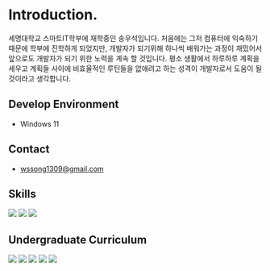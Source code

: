 # **Introduction.**
세명대학교 스마트IT학부에 재학중인 송우석입니다. 처음에는 그저 컴퓨터에 익숙하기 때문에 학부에 진학하게 되었지만, 개발자가 되기위해 하나씩 배워가는 과정이 재밌어서 앞으로도 개발자가 되기 위한 노력을 계속 할 것입니다. 평소 생활에서 하루하루 계획을 세우고 계획들 사이에 비효율적인 루틴들을 없애려고 하는 성격이 개발자로서 도움이 될 것이라고 생각합니다.
## **Develop Environment**
- Windows 11
## **Contact**
- wssong1309@gmail.com
## **Skills**
<img src="https://img.shields.io/badge/javascript-F7DF1E?style=for-the-badge&logo=JavaScript&logoColor=white"> <img src="https://img.shields.io/badge/html5-E34F26?style=for-the-badge&logo=HTML5&logoColor=white"> <img src="https://img.shields.io/badge/css3-1572B6?style=for-the-badge&logo=CSS3&logoColor=white">

## **Undergraduate Curriculum**
<img src="https://img.shields.io/badge/python-3776AB?style=for-the-badge&logo=python&logoColor=white"> <img src="https://img.shields.io/badge/numpy-013243?style=for-the-badge&logo=NumPy&logoColor=white"> <img src="https://img.shields.io/badge/pandas-150458?style=for-the-badge&logo=pandas&logoColor=white"> <img src="https://img.shields.io/badge/c++-00599C?style=for-the-badge&logo=cplusplus&logoColor=white"> <img src="https://img.shields.io/badge/mysql-4479A1?style=for-the-badge&logo=MySQL&logoColor=white">